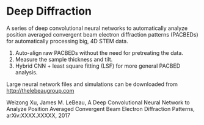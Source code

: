 # Deep Diffraction
A series of deep convolutional neural networks to automatically analyze position averaged convergent beam electron diffraction patterns (PACBEDs) for automatically processing big, 4D STEM data.
1) Auto-align raw PACBEDs without the need for pretreating the data. 
2) Measure the sample thickness and tilt.
3) Hybrid CNN + least square fitting (LSF) for more general PACBED analysis.

Large neural network files and simulations can be downloaded from http://thelebeaugroup.com

Weizong Xu, James M. LeBeau, A Deep Convolutional Neural Network to Analyze Position Averaged Convergent Beam Electron Diffraction Patterns, arXiv:XXXX.XXXXX, 2017
